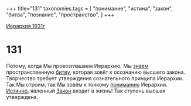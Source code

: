 +++
title="131"
taxonomies.tags = [
"понимание",
"истина",
"закон",
"битва",
"познание",
"пространство",
]
+++

[Иерархия 1931г](/agni/19312)

# 131

Потому, когда Мы провозглашаем Иерархию, Мы [знаем](/tags/познание) пространственную [битву](/tags/битва), которая зовёт к осознанию высшего закона. Творчество требует утверждения сознательного принципа Иерархии. Так Мы строим, так Мы зовём к тонкому [пониманию](/tags/понимание) Иерархии. [Истинно](/tags/истина), явленный [Закон](/tags/закон) входит в жизнь! Так ступень высшая утверждена.   

